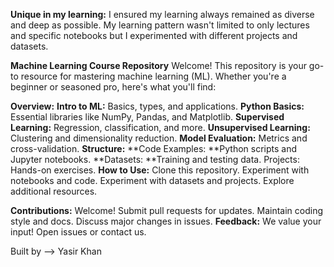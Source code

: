 **Unique in my learning:**
I ensured my learning always remained as diverse and deep as possible. My learning pattern wasn't limited to only lectures and specific notebooks but I experimented with different projects and datasets.

**Machine Learning Course Repository**
Welcome! This repository is your go-to resource for mastering machine learning (ML). Whether you're a beginner or seasoned pro, here's what you'll find:

**Overview:**
**Intro to ML:** Basics, types, and applications.
**Python Basics:** Essential libraries like NumPy, Pandas, and Matplotlib.
**Supervised Learning:** Regression, classification, and more.
**Unsupervised Learning:** Clustering and dimensionality reduction.
**Model Evaluation:** Metrics and cross-validation.
**Structure:**
**Code Examples: **Python scripts and Jupyter notebooks.
**Datasets: **Training and testing data.
Projects: Hands-on exercises.
**How to Use:**
Clone this repository.
Experiment with notebooks and code.
Experiment with datasets and projects.
Explore additional resources.

**Contributions:**
Welcome! Submit pull requests for updates.
Maintain coding style and docs.
Discuss major changes in issues.
**Feedback:**
We value your input! Open issues or contact us.


Built by --> Yasir Khan
